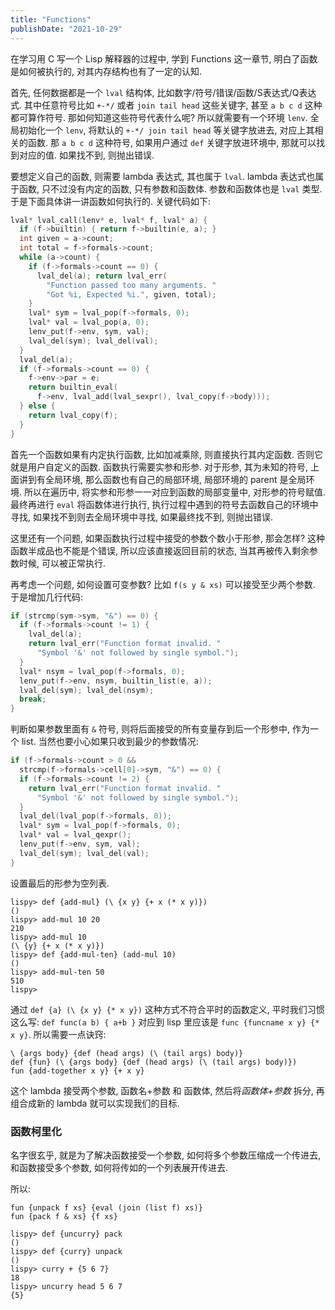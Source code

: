 ```yaml
---
title: "Functions"
publishDate: "2021-10-29"
---
```


在学习用 C 写一个 Lisp 解释器的过程中, 学到 Functions 这一章节, 明白了函数是如何被执行的, 对其内存结构也有了一定的认知.

首先, 任何数据都是一个 `lval` 结构体, 比如数字/符号/错误/函数/S表达式/Q表达式. 其中任意符号比如 `+-*/` 或者 `join tail head` 这些关键字, 甚至 `a b c d` 这种都可算作符号. 那如何知道这些符号代表什么呢? 所以就需要有一个环境 `lenv`. 全局初始化一个 `lenv`, 将默认的 `+-*/ join tail head` 等关键字放进去, 对应上其相关的函数. 那 `a b c d` 这种符号, 如果用户通过 `def` 关键字放进环境中, 那就可以找到对应的值. 如果找不到, 则抛出错误.

要想定义自己的函数, 则需要 lambda 表达式, 其也属于 `lval`. lambda 表达式也属于函数, 只不过没有内定的函数, 只有参数和函数体. 参数和函数体也是 `lval` 类型. 于是下面具体讲一讲函数如何执行的. 关键代码如下:

```c
lval* lval_call(lenv* e, lval* f, lval* a) {
  if (f->builtin) { return f->builtin(e, a); }
  int given = a->count;
  int total = f->formals->count;
  while (a->count) {
    if (f->formals->count == 0) {
      lval_del(a); return lval_err(
        "Function passed too many arguments. "
        "Got %i, Expected %i.", given, total);
    }
    lval* sym = lval_pop(f->formals, 0);
    lval* val = lval_pop(a, 0);
    lenv_put(f->env, sym, val);
    lval_del(sym); lval_del(val);
  }
  lval_del(a);
  if (f->formals->count == 0) {
    f->env->par = e;
    return builtin_eval(
      f->env, lval_add(lval_sexpr(), lval_copy(f->body)));
  } else {
    return lval_copy(f);
  }
}
```

首先一个函数如果有内定执行函数, 比如加减乘除, 则直接执行其内定函数. 否则它就是用户自定义的函数. 函数执行需要实参和形参. 对于形参, 其为未知的符号, 上面讲到有全局环境, 那么函数也有自己的局部环境, 局部环境的 parent 是全局环境. 所以在遍历中, 将实参和形参一一对应到函数的局部变量中, 对形参的符号赋值. 最终再进行 `eval` 将函数体进行执行, 执行过程中遇到的符号去函数自己的环境中寻找, 如果找不到则去全局环境中寻找, 如果最终找不到, 则抛出错误.

这里还有一个问题, 如果函数执行过程中接受的参数个数小于形参, 那会怎样? 这种函数半成品也不能是个错误, 所以应该直接返回目前的状态, 当其再被传入剩余参数时候, 可以被正常执行.

再考虑一个问题, 如何设置可变参数? 比如 `f(s y & xs)` 可以接受至少两个参数. 于是增加几行代码:

```c
if (strcmp(sym->sym, "&") == 0) {
  if (f->formals->count != 1) {
    lval_del(a);
    return lval_err("Function format invalid. "
      "Symbol '&' not followed by single symbol.");
  }
  lval* nsym = lval_pop(f->formals, 0);
  lenv_put(f->env, nsym, builtin_list(e, a));
  lval_del(sym); lval_del(nsym);
  break;
}
```

判断如果参数里面有 `&` 符号, 则将后面接受的所有变量存到后一个形参中, 作为一个 list. 当然也要小心如果只收到最少的参数情况:

```c
if (f->formals->count > 0 &&
  strcmp(f->formals->cell[0]->sym, "&") == 0) {
  if (f->formals->count != 2) {
    return lval_err("Function format invalid. "
      "Symbol '&' not followed by single symbol.");
  }
  lval_del(lval_pop(f->formals, 0));
  lval* sym = lval_pop(f->formals, 0);
  lval* val = lval_qexpr();
  lenv_put(f->env, sym, val);
  lval_del(sym); lval_del(val);
}
```

设置最后的形参为空列表.

```
lispy> def {add-mul} (\ {x y} {+ x (* x y)})
()
lispy> add-mul 10 20
210
lispy> add-mul 10
(\ {y} {+ x (* x y)})
lispy> def {add-mul-ten} (add-mul 10)
()
lispy> add-mul-ten 50
510
lispy>
```

通过 `def {a} (\ {x y} {* x y})` 这种方式不符合平时的函数定义, 平时我们习惯这么写: `def func(a b) { a+b }` 对应到 lisp 里应该是 `func {funcname x y} {* x y}`. 所以需要一点诀窍:

```
\ {args body} {def (head args) (\ (tail args) body)}
def {fun} (\ {args body} {def (head args) (\ (tail args) body)})
fun {add-together x y} {+ x y}
```

这个 lambda 接受两个参数, 函数名+参数 和 函数体, 然后将*函数体+参数* 拆分, 再组合成新的 lambda 就可以实现我们的目标.

### 函数柯里化

名字很玄乎, 就是为了解决函数接受一个参数, 如何将多个参数压缩成一个传进去, 和函数接受多个参数, 如何将传如的一个列表展开传进去.

所以:

```
fun {unpack f xs} {eval (join (list f) xs)}
fun {pack f & xs} {f xs}
```

```
lispy> def {uncurry} pack
()
lispy> def {curry} unpack
()
lispy> curry + {5 6 7}
18
lispy> uncurry head 5 6 7
{5}
```
